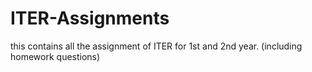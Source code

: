 # ITER-Assignments
this contains all the assignment of ITER for 1st and 2nd year. (including homework questions)

